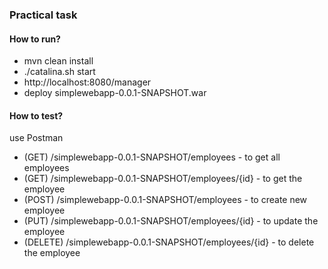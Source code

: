 ### Practical task

#### How to run?

* mvn clean install
* ./catalina.sh start
* http://localhost:8080/manager
* deploy simplewebapp-0.0.1-SNAPSHOT.war

#### How to test?
use Postman
  
* (GET) /simplewebapp-0.0.1-SNAPSHOT/employees - to get all employees
* (GET) /simplewebapp-0.0.1-SNAPSHOT/employees/{id} - to get the employee
* (POST) /simplewebapp-0.0.1-SNAPSHOT/employees - to create new employee
* (PUT) /simplewebapp-0.0.1-SNAPSHOT/employees/{id} - to update the employee
* (DELETE) /simplewebapp-0.0.1-SNAPSHOT/employees/{id} - to delete the employee
 
        
  

